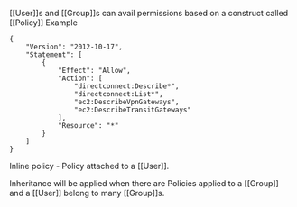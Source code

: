 [[User]]s and [[Group]]s can avail permissions based on a construct called [[Policy]]
Example

```
{
    "Version": "2012-10-17",
    "Statement": [
        {
            "Effect": "Allow",
            "Action": [
                "directconnect:Describe*",
                "directconnect:List*",
                "ec2:DescribeVpnGateways",
                "ec2:DescribeTransitGateways"
            ],
            "Resource": "*"
        }
    ]
}

```

Inline policy - Policy attached to a [[User]].

Inheritance will be applied when there are Policies applied to a  [[Group]] and a [[User]] belong to  many [[Group]]s.
